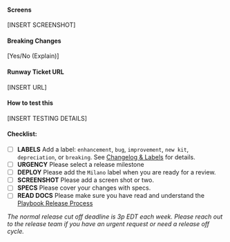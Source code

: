#### Screens

[INSERT SCREENSHOT]

#### Breaking Changes

[Yes/No (Explain)]

#### Runway Ticket URL

[INSERT URL]

#### How to test this

[INSERT TESTING DETAILS]

#### Checklist:

- [ ] **LABELS** Add a label: `enhancement`, `bug`, `improvement`, `new kit`, `depreciation`, or `breaking`. See [Changelog & Labels](https://github.com/powerhome/playbook/wiki/Changelog-&-Labels) for details.
- [ ] **URGENCY** Please select a release milestone
- [ ] **DEPLOY** Please add the `Milano` label when you are ready for a review.
- [ ] **SCREENSHOT** Please add a screen shot or two.
- [ ] **SPECS** Please cover your changes with specs.
- [ ] **READ DOCS** Please make sure you have read and understand the [Playbook Release Process](https://github.com/powerhome/playbook/wiki/Playbook-Releases)

*The normal release cut off deadline is 3p EDT each week. Please reach out to the release team if you have an urgent request or need a release off cycle.*

